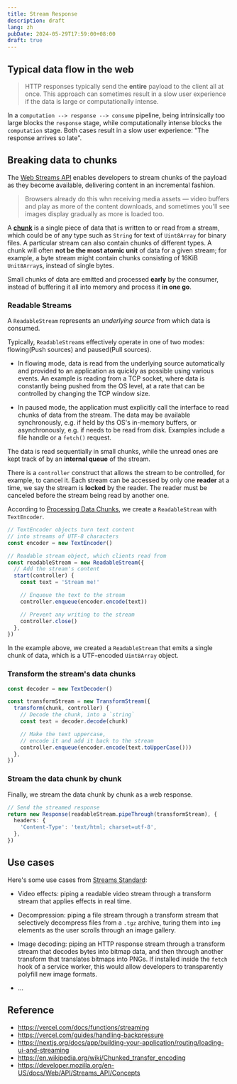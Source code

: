 ```yaml
---
title: Stream Response
description: draft
lang: zh
pubDate: 2024-05-29T17:59:00+08:00
draft: true
---
```


## Typical data flow in the web

> HTTP responses typically send the **entire** payload to the client all at once. This approach can sometimes result in a slow user experience if the data is large or computationally intense.

In a `computation --> response --> consume` pipeline, being intrinsically too large blocks the `response` stage, while computationally intense blocks the `computation` stage. Both cases result in a slow user experience: "The response arrives so late".

## Breaking data to chunks

The [Web Streams API](https://developer.mozilla.org/en-US/docs/Web/API/Streams_API) enables developers to stream chunks of the payload as they become available, delivering content in an incremental fashion.

> Browsers already do this whn receiving media assets — video buffers and play as more of the content downloads, and sometimes you'll see images display gradually as more is loaded too.

A [**chunk**](https://streams.spec.whatwg.org/#model) is a single piece of data that is written to or read from a stream, which could be of any type such as `String` for text of `Uint8Array` for binary files. A particular stream can also contain chunks of different types. A chunk will often **not be the most atomic unit** of data for a given stream; for example, a byte stream might contain chunks consisting of 16KiB `Unit8Array`s, instead of single bytes.

Small chunks of data are emitted and processed **early** by the consumer, instead of buffering it all into memory and process it **in one go**.

### Readable Streams

A `ReadableStream` represents an _underlying source_ from which data is consumed.

Typically, `ReadableStream`s effectively operate in one of two modes: flowing(Push sources) and paused(Pull sources).

- In flowing mode, data is read from the underlying source automatically and provided to an application as quickly as possible using various events. An example is reading from a TCP socket, where data is constantly being pushed from the OS level, at a rate that can be controlled by changing the TCP window size.

- In paused mode, the application must explicitly call the interface to read chunks of data from the stream. The data may be available synchronously, e.g. if held by ths OS's in-memory buffers, or asynchronously, e.g. if needs to be read from disk. Examples include a file handle or a `fetch()` request.

The data is read sequentially in small chunks, while the unread ones are kept track of by an **internal queue** of the stream.

There is a `controller` construct that allows the stream to be controlled, for example, to cancel it. Each stream can be accessed by only one **reader** at a time, we say the stream is **locked** by the reader. The reader must be canceled before the stream being read by another one.

According to [Processing Data Chunks](https://vercel.com/guides/processing-data-chunks#transform-the-stream's-data-chunks), we create a `ReadableStream` with `TextEncoder`.

```ts
// TextEncoder objects turn text content
// into streams of UTF-8 characters
const encoder = new TextEncoder()

// Readable stream object, which clients read from
const readableStream = new ReadableStream({
  // Add the stream's content
  start(controller) {
    const text = 'Stream me!'

    // Enqueue the text to the stream
    controller.enqueue(encoder.encode(text))

    // Prevent any writing to the stream
    controller.close()
  },
})
```

In the example above, we created a `ReadableStream` that emits a single chunk of data, which is a UTF-encoded `Uint8Array` object.

### Transform the stream's data chunks

```ts
const decoder = new TextDecoder()

const transformStream = new TransformStream({
  transform(chunk, controller) {
    // Decode the chunk, into a `string`
    const text = decoder.decode(chunk)

    // Make the text uppercase,
    // encode it and add it back to the stream
    controller.enqueue(encoder.encode(text.toUpperCase()))
  },
})
```

### Stream the data chunk by chunk

Finally, we stream the data chunk by chunk as a web response.

```ts
// Send the streamed response
return new Response(readableStream.pipeThrough(transformStream), {
  headers: {
    'Content-Type': 'text/html; charset=utf-8',
  },
})
```

## Use cases

Here's some use cases from [Streams Standard](https://streams.spec.whatwg.org/):

- Video effects: piping a readable video stream through a transform stream that applies effects in real time.

- Decompression: piping a file stream through a transform stream that selectively decompress files from a `.tgz` archive, turing them into `img` elements as the user scrolls through an image gallery.

- Image decoding: piping an HTTP response stream through a transform stream that decodes bytes into bitmap data, and then through another transform that translates bitmaps into PNGs. If installed inside the `fetch` hook of a service worker, this would allow developers to transparently polyfill new image formats.

- ...

## Reference

- https://vercel.com/docs/functions/streaming
- https://vercel.com/guides/handling-backpressure
- https://nextjs.org/docs/app/building-your-application/routing/loading-ui-and-streaming
- https://en.wikipedia.org/wiki/Chunked_transfer_encoding
- https://developer.mozilla.org/en-US/docs/Web/API/Streams_API/Concepts
